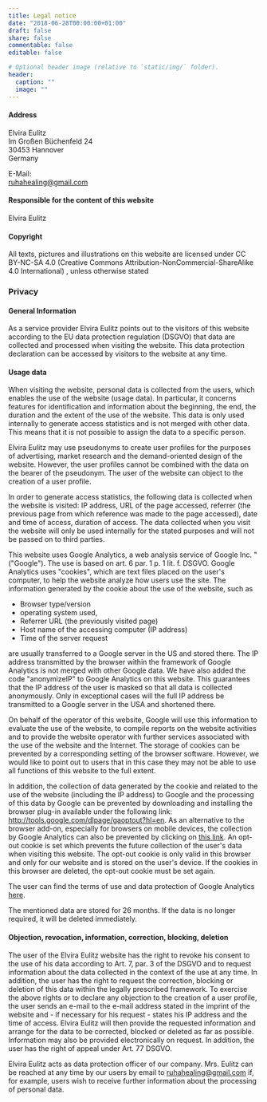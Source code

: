 ```yaml
---
title: Legal notice
date: "2018-06-28T00:00:00+01:00"
draft: false
share: false
commentable: false
editable: false

# Optional header image (relative to `static/img/` folder).
header:
  caption: ""
  image: ""
---
```



#### Address

Elvira Eulitz  
Im Großen Büchenfeld 24  
30453 Hannover  
Germany  

E-Mail:  
ruhahealing@gmail.com


#### Responsible for the content of this website
Elvira Eulitz

#### Copyright

All texts, pictures and illustrations on this website are licensed under CC BY-NC-SA 4.0 (Creative Commons Attribution-NonCommercial-ShareAlike 4.0 International) , unless otherwise stated

### Privacy

#### General Information

As a service provider Elvira Eulitz points out to the visitors of this website according to the EU data protection regulation (DSGVO) that data are collected and processed when visiting the website. This data protection declaration can be accessed by visitors to the website at any time.

#### Usage data

When visiting the website, personal data is collected from the users, which enables the use of the website (usage data). In particular, it concerns features for identification and information about the beginning, the end, the duration and the extent of the use of the website. This data is only used internally to generate access statistics and is not merged with other data. This means that it is not possible to assign the data to a specific person.

Elvira Eulitz may use pseudonyms to create user profiles for the purposes of advertising, market research and the demand-oriented design of the website. However, the user profiles cannot be combined with the data on the bearer of the pseudonym. The user of the website can object to the creation of a user profile.

In order to generate access statistics, the following data is collected when the website is visited: IP address, URL of the page accessed, referrer (the previous page from which reference was made to the page accessed), date and time of access, duration of access. The data collected when you visit the website will only be used internally for the stated purposes and will not be passed on to third parties.

This website uses Google Analytics, a web analysis service of Google Inc. "("Google"). The use is based on art. 6 par. 1 p. 1 lit. f. DSGVO. Google Analytics uses "cookies", which are text files placed on the user's computer, to help the website analyze how users use the site. The information generated by the cookie about the use of the website, such as

- Browser type/version
- operating system used,
- Referrer URL (the previously visited page)
- Host name of the accessing computer (IP address)
- Time of the server request

are usually transferred to a Google server in the US and stored there. The IP address transmitted by the browser within the framework of Google Analytics is not merged with other Google data. We have also added the code "anonymizeIP" to Google Analytics on this website. This guarantees that the IP address of the user is masked so that all data is collected anonymously. Only in exceptional cases will the full IP address be transmitted to a Google server in the USA and shortened there.

On behalf of the operator of this website, Google will use this information to evaluate the use of the website, to compile reports on the website activities and to provide the website operator with further services associated with the use of the website and the Internet. The storage of cookies can be prevented by a corresponding setting of the browser software. However, we would like to point out to users that in this case they may not be able to use all functions of this website to the full extent.

In addition, the collection of data generated by the cookie and related to the use of the website (including the IP address) to Google and the processing of this data by Google can be prevented by downloading and installing the browser plug-in available under the following link: http://tools.google.com/dlpage/gaoptout?hl=en. As an alternative to the browser add-on, especially for browsers on mobile devices, the collection by Google Analytics can also be prevented by clicking on [this link](javascript:gaOptout()). An opt-out cookie is set which prevents the future collection of the user's data when visiting this website. The opt-out cookie is only valid in this browser and only for our website and is stored on the user's device. If the cookies in this browser are deleted, the opt-out cookie must be set again.

The user can find the terms of use and data protection of Google Analytics [here](https://policies.google.com/?hl=en).

The mentioned data are stored for 26 months. If the data is no longer required, it will be deleted immediately.


#### Objection, revocation, information, correction, blocking, deletion

The user of the Elvira Eulitz website has the right to revoke his consent to the use of his data according to Art. 7, par. 3 of the DSGVO and to request information about the data collected in the context of the use at any time. In addition, the user has the right to request the correction, blocking or deletion of this data within the legally prescribed framework. To exercise the above rights or to declare any objection to the creation of a user profile, the user sends an e-mail to the e-mail address stated in the imprint of the website and - if necessary for his request - states his IP address and the time of access. Elvira Eulitz will then provide the requested information and arrange for the data to be corrected, blocked or deleted as far as possible. Information may also be provided electronically on request. In addition, the user has the right of appeal under Art. 77 DSGVO.

Elvira Eulitz acts as data protection officer of our company. Mrs. Eulitz can be reached at any time by our users by email to ruhahealing@gmail.com if, for example, users wish to receive further information about the processing of personal data.

